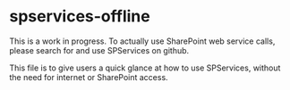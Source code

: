 # spservices-offline

This is a work in progress. To actually use SharePoint web service calls, please search for and use SPServices on github.

This file is to give users a quick glance at how to use SPServices, without the need for internet or SharePoint access.
